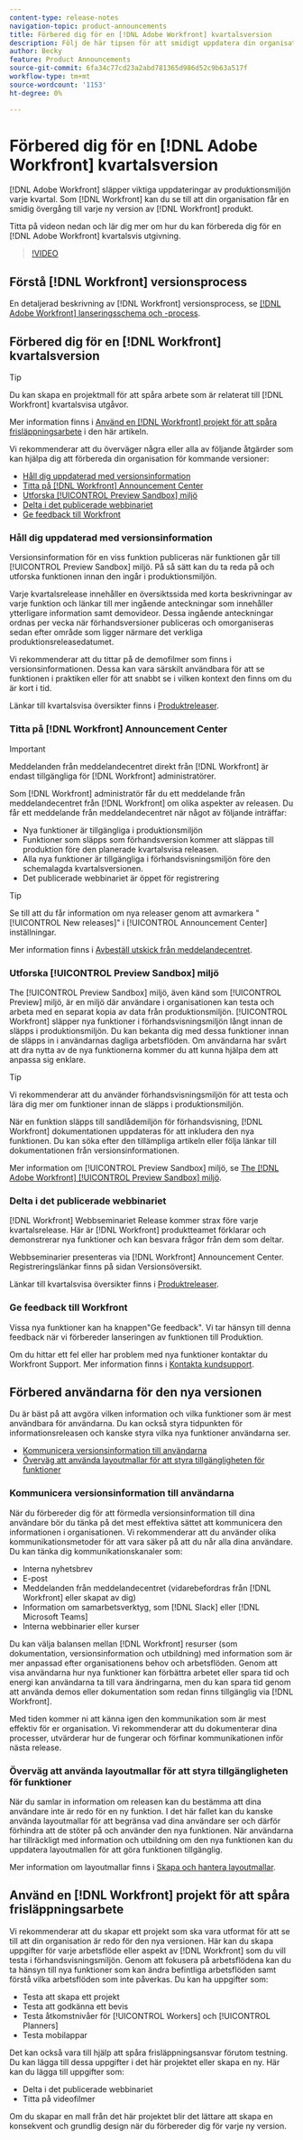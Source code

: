 ```yaml
---
content-type: release-notes
navigation-topic: product-announcements
title: Förbered dig för en [!DNL Adobe Workfront] kvartalsversion
description: Följ de här tipsen för att smidigt uppdatera din organisation för varje ny version av Workfront.
author: Becky
feature: Product Announcements
source-git-commit: 6fa34c77cd23a2abd781365d986d52c9b63a517f
workflow-type: tm+mt
source-wordcount: '1153'
ht-degree: 0%

---
```


# Förbered dig för en [!DNL Adobe Workfront] kvartalsversion

[!DNL Adobe Workfront] släpper viktiga uppdateringar av produktionsmiljön varje kvartal. Som [!DNL Workfront] kan du se till att din organisation får en smidig övergång till varje ny version av [!DNL Workfront] produkt.

<!--
[Watch a video about ways you can prepare for an [!DNL Adobe Workfront] quarterly release.](https://video.tv.adobe.com/v/3413544){target=_blank}
-->

Titta på videon nedan och lär dig mer om hur du kan förbereda dig för en [!DNL Adobe Workfront] kvartalsvis utgivning.

>[!VIDEO](https://video.tv.adobe.com/v/3413544/?quality=12)

## Förstå [!DNL Workfront] versionsprocess

En detaljerad beskrivning av [!DNL Workfront] versionsprocess, se [[!DNL Adobe Workfront] lanseringsschema och -process](workfront-release-schedule.md).

## Förbered dig för en [!DNL Workfront] kvartalsversion

>[!TIP]
>
>Du kan skapa en projektmall för att spåra arbete som är relaterat till [!DNL Workfront] kvartalsvisa utgåvor.
>
>Mer information finns i [Använd en [!DNL Workfront] projekt för att spåra frisläppningsarbete](#use-a-workfront-project-to-track-release-work) i den här artikeln.


Vi rekommenderar att du överväger några eller alla av följande åtgärder som kan hjälpa dig att förbereda din organisation för kommande versioner:

* [Håll dig uppdaterad med versionsinformation](#stay-up-to-date-with-release-notes)
* [Titta på [!DNL Workfront] Announcement Center](#watch-the-workfront-announcement-center)
* [Utforska [!UICONTROL Preview Sandbox] miljö](#explore-the-preview-sandbox-environment)
* [Delta i det publicerade webbinariet](#attend-the-release-webinar)
* [Ge feedback till Workfront](#offer-feedback-to-workfront)

### Håll dig uppdaterad med versionsinformation

Versionsinformation för en viss funktion publiceras när funktionen går till [!UICONTROL Preview Sandbox] miljö. På så sätt kan du ta reda på och utforska funktionen innan den ingår i produktionsmiljön.

Varje kvartalsrelease innehåller en översiktssida med korta beskrivningar av varje funktion och länkar till mer ingående anteckningar som innehåller ytterligare information samt demovideor. Dessa ingående anteckningar ordnas per vecka när förhandsversioner publiceras och omorganiseras sedan efter område som ligger närmare det verkliga produktionsreleasedatumet.

Vi rekommenderar att du tittar på de demofilmer som finns i versionsinformationen. Dessa kan vara särskilt användbara för att se funktionen i praktiken eller för att snabbt se i vilken kontext den finns om du är kort i tid.

Länkar till kvartalsvisa översikter finns i [Produktreleaser](product-releases.md).

### Titta på [!DNL Workfront] Announcement Center

>[!IMPORTANT]
>
>Meddelanden från meddelandecentret direkt från [!DNL Workfront] är endast tillgängliga för [!DNL Workfront] administratörer.

Som [!DNL Workfront] administratör får du ett meddelande från meddelandecentret från [!DNL Workfront] om olika aspekter av releasen. Du får ett meddelande från meddelandecentret när något av följande inträffar:

* Nya funktioner är tillgängliga i produktionsmiljön
* Funktioner som släpps som förhandsversion kommer att släppas till produktion före den planerade kvartalsvisa releasen.
* Alla nya funktioner är tillgängliga i förhandsvisningsmiljön före den schemalagda kvartalsversionen.
* Det publicerade webbinariet är öppet för registrering

>[!TIP]
>
>Se till att du får information om nya releaser genom att avmarkera &quot;[!UICONTROL New releases]&quot; i [!UICONTROL Announcement Center] inställningar.
>
>Mer information finns i [Avbeställ utskick från meddelandecentret](../announcements/unsubscribe-from-ac-messages.md).


### Utforska [!UICONTROL Preview Sandbox] miljö

The [!UICONTROL Preview Sandbox] miljö, även känd som [!UICONTROL Preview] miljö, är en miljö där användare i organisationen kan testa och arbeta med en separat kopia av data från produktionsmiljön. [!UICONTROL Workfront] släpper nya funktioner i förhandsvisningsmiljön långt innan de släpps i produktionsmiljön. Du kan bekanta dig med dessa funktioner innan de släpps in i användarnas dagliga arbetsflöden. Om användarna har svårt att dra nytta av de nya funktionerna kommer du att kunna hjälpa dem att anpassa sig enklare.

>[!TIP]
>
>Vi rekommenderar att du använder förhandsvisningsmiljön för att testa och lära dig mer om funktioner innan de släpps i produktionsmiljön.

När en funktion släpps till sandlådemiljön för förhandsvisning, [!DNL Workfront] dokumentationen uppdateras för att inkludera den nya funktionen. Du kan söka efter den tillämpliga artikeln eller följa länkar till dokumentationen från versionsinformationen.

Mer information om [!UICONTROL Preview Sandbox] miljö, se [The [!DNL Adobe Workfront] [!UICONTROL Preview Sandbox] miljö](../../administration-and-setup/set-up-workfront/workfront-testing-environments/wf-preview-sandbox-environment.md).

### Delta i det publicerade webbinariet

[!DNL Workfront] Webbseminariet Release kommer strax före varje kvartalsrelease. Här är [!DNL Workfront] produktteamet förklarar och demonstrerar nya funktioner och kan besvara frågor från dem som deltar.

Webbseminarier presenteras via [!DNL Workfront] Announcement Center. Registreringslänkar finns på sidan Versionsöversikt.

Länkar till kvartalsvisa översikter finns i [Produktreleaser](product-releases.md).

### Ge feedback till Workfront

Vissa nya funktioner kan ha knappen&quot;Ge feedback&quot;. Vi tar hänsyn till denna feedback när vi förbereder lanseringen av funktionen till Produktion.

Om du hittar ett fel eller har problem med nya funktioner kontaktar du Workfront Support. Mer information finns i [Kontakta kundsupport](../../workfront-basics/tips-tricks-and-troubleshooting/contact-customer-support.md).



## Förbered användarna för den nya versionen

Du är bäst på att avgöra vilken information och vilka funktioner som är mest användbara för användarna. Du kan också styra tidpunkten för informationsreleasen och kanske styra vilka nya funktioner användarna ser.

* [Kommunicera versionsinformation till användarna](#communicate-release-information-to-your-users)
* [Överväg att använda layoutmallar för att styra tillgängligheten för funktioner](#consider-using-layout-templates-to-control-feature-availability)

### Kommunicera versionsinformation till användarna

När du förbereder dig för att förmedla versionsinformation till dina användare bör du tänka på det mest effektiva sättet att kommunicera den informationen i organisationen. Vi rekommenderar att du använder olika kommunikationsmetoder för att vara säker på att du når alla dina användare. Du kan tänka dig kommunikationskanaler som:

* Interna nyhetsbrev
* E-post
* Meddelanden från meddelandecentret (vidarebefordras från [!DNL Workfront] eller skapat av dig)
* Information om samarbetsverktyg, som [!DNL Slack] eller [!DNL Microsoft Teams]
* Interna webbinarier eller kurser

Du kan välja balansen mellan [!DNL Workfront] resurser (som dokumentation, versionsinformation och utbildning) med information som är mer anpassad efter organisationens behov och arbetsflöden. Genom att visa användarna hur nya funktioner kan förbättra arbetet eller spara tid och energi kan användarna ta till vara ändringarna, men du kan spara tid genom att använda demos eller dokumentation som redan finns tillgänglig via [!DNL Workfront].

Med tiden kommer ni att känna igen den kommunikation som är mest effektiv för er organisation. Vi rekommenderar att du dokumenterar dina processer, utvärderar hur de fungerar och förfinar kommunikationen inför nästa release.

### Överväg att använda layoutmallar för att styra tillgängligheten för funktioner

När du samlar in information om releasen kan du bestämma att dina användare inte är redo för en ny funktion. I det här fallet kan du kanske använda layoutmallar för att begränsa vad dina användare ser och därför förhindra att de stöter på och använder den nya funktionen. När användarna har tillräckligt med information och utbildning om den nya funktionen kan du uppdatera layoutmallen för att göra funktionen tillgänglig.

Mer information om layoutmallar finns i [Skapa och hantera layoutmallar](../../administration-and-setup/customize-workfront/use-layout-templates/create-and-manage-layout-templates.md).

## Använd en [!DNL Workfront] projekt för att spåra frisläppningsarbete

Vi rekommenderar att du skapar ett projekt som ska vara utformat för att se till att din organisation är redo för den nya versionen. Här kan du skapa uppgifter för varje arbetsflöde eller aspekt av [!DNL Workfront] som du vill testa i förhandsvisningsmiljön. Genom att fokusera på arbetsflödena kan du ta hänsyn till nya funktioner som kan ändra befintliga arbetsflöden samt förstå vilka arbetsflöden som inte påverkas. Du kan ha uppgifter som:

* Testa att skapa ett projekt
* Testa att godkänna ett bevis
* Testa åtkomstnivåer för [!UICONTROL Workers] och [!UICONTROL Planners]
* Testa mobilappar

Det kan också vara till hjälp att spåra frisläppningsansvar förutom testning. Du kan lägga till dessa uppgifter i det här projektet eller skapa en ny. Här kan du lägga till uppgifter som:

* Delta i det publicerade webbinariet
* Titta på videofilmer

Om du skapar en mall från det här projektet blir det lättare att skapa en konsekvent och grundlig design när du förbereder dig för varje ny version.
